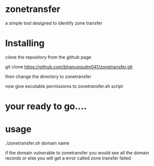 # zonetransfer
a simple tool designed to identify zone transfer 
# Installing
clone the repository from the github page

git clone https://github.com/bhanugoudm041/zonetransfer.git

then change the directory to zonetransfer

now give excutable permissions to zonetransfer.sh script

# your ready to go....
 
# usage 

./zonetransfer.sh domain name 

if the domain vulnerable to zonetransfer you would see all the domain records or else you will get a error called zone transfer failed
